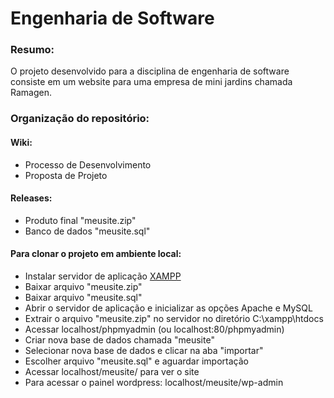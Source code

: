 # Engenharia de Software 

### Resumo:
O projeto desenvolvido para a disciplina de engenharia de software consiste em um website para uma empresa de mini jardins chamada Ramagen.

### Organização do repositório:

#### Wiki: 
- Processo de Desenvolvimento
- Proposta de Projeto

#### Releases:
- Produto final "meusite.zip"
- Banco de dados "meusite.sql"

#### Para clonar o projeto em ambiente local:
- Instalar servidor de aplicação [XAMPP](https://www.apachefriends.org/pt_br/index.html)
- Baixar arquivo "meusite.zip"
- Baixar arquivo "meusite.sql"
- Abrir o servidor de aplicação e inicializar as opções Apache e MySQL
- Extrair o arquivo "meusite.zip" no servidor no diretório C:\xampp\htdocs
- Acessar localhost/phpmyadmin (ou localhost:80/phpmyadmin)
- Criar nova base de dados chamada "meusite"
- Selecionar nova base de dados e clicar na aba "importar"
- Escolher arquivo "meusite.sql" e aguardar importação
- Acessar localhost/meusite/ para ver o site
- Para acessar o painel wordpress: localhost/meusite/wp-admin


